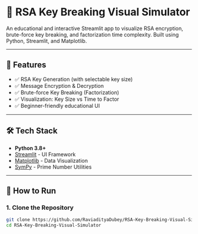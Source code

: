 # 🔐 RSA Key Breaking Visual Simulator

An educational and interactive Streamlit app to visualize RSA encryption, brute-force key breaking, and factorization time complexity. Built using Python, Streamlit, and Matplotlib.

---

## 📌 Features

- ✅ RSA Key Generation (with selectable key size)
- ✅ Message Encryption & Decryption
- ✅ Brute-force Key Breaking (Factorization)
- ✅ Visualization: Key Size vs Time to Factor
- ✅ Beginner-friendly educational UI

---

## 🛠️ Tech Stack

- **Python 3.8+**
- [Streamlit](https://streamlit.io/) - UI Framework
- [Matplotlib](https://matplotlib.org/) - Data Visualization
- [SymPy](https://www.sympy.org/) - Prime Number Utilities

---

## 🚀 How to Run

### 1. Clone the Repository

```bash
git clone https://github.com/RaviadityaDubey/RSA-Key-Breaking-Visual-Simulator.git
cd RSA-Key-Breaking-Visual-Simulator
